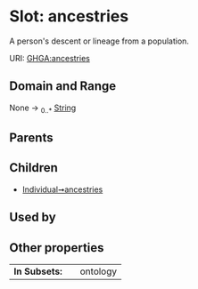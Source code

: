 
# Slot: ancestries


A person's descent or lineage from a population.

URI: [GHGA:ancestries](https://w3id.org/GHGA/ancestries)


## Domain and Range

None &#8594;  <sub>0..\*</sub> [String](types/String.md)

## Parents


## Children

 *  [Individual➞ancestries](Individual_ancestries.md)

## Used by


## Other properties

|  |  |  |
| --- | --- | --- |
| **In Subsets:** | | ontology |

